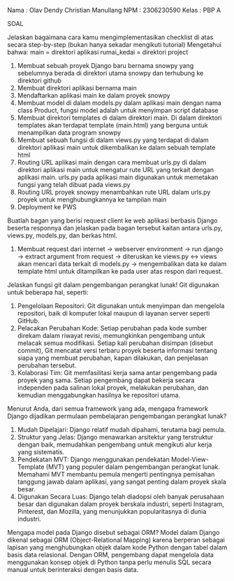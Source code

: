 Nama : Olav Dendy Christian Manullang
NPM : 2306230590
Kelas : PBP A

SOAL

Jelaskan bagaimana cara kamu mengimplementasikan checklist di atas secara step-by-step (bukan hanya sekadar mengikuti tutorial)
Mengetahui bahwa: 
main = direktori aplikasi
rumai_kedai = direktori project

1. Membuat sebuah proyek Django baru bernama snowpy yang sebelumnya berada di direktori utama snowpy dan terhubung ke direktori github
2. Membuat direktori aplikasi bernama main
3. Mendaftarkan aplikasi main ke dalam proyek snowpy
4. Membuat model di dalam models.py dalam aplikasi main dengan nama class Product, fungsi model adalah untuk menyimpan script database
5. Membuat direktori templates di dalam direktori main. Di dalam direktori templates akan terdapat template (main.html) yang berguna untuk menampilkan data program snowpy
6. Membuat sebuah fungsi di dalam views.py yang terdapat di dalam direktori aplikasi main untuk dikembalikan ke dalam sebuah template html
7. Routing URL aplikasi main dengan cara membuat urls.py di dalam direktori aplikasi main untuk mengatur rute URL yang terkait dengan aplikasi main. urls.py pada aplikasi main digunakan untuk memetakan fungsi yang telah dibuat pada views.py
8. Routing URL proyek snowpy menambahkan rute URL dalam urls.py proyek untuk menghubungkannya ke tampilan main
9. Deployment ke PWS

Buatlah bagan yang berisi request client ke web aplikasi berbasis Django beserta responnya dan jelaskan pada bagan tersebut kaitan antara urls.py, views.py, models.py, dan berkas html.
1. Membuat request dari internet -> webserver environment -> run django -> extract argument from request -> diteruskan ke views.py <-> views akan mencari data terkait di models.py -> mengembalikan data ke dalam template html untuk ditampilkan ke pada user atas respon dari request.

Jelaskan fungsi git dalam pengembangan perangkat lunak!
Git digunakan untuk beberapa hal, seperti:
1. Pengelolaan Repositori: Git digunakan untuk menyimpan dan mengelola repositori, baik di komputer lokal maupun di layanan server seperti GitHub.
2. Pelacakan Perubahan Kode: Setiap perubahan pada kode sumber direkam dalam riwayat revisi, memungkinkan pengembang untuk melacak semua modifikasi. Setiap kali perubahan disimpan (disebut commit), Git mencatat versi terbaru proyek beserta informasi tentang siapa yang membuat perubahan, kapan dilakukan, dan penjelasan perubahan tersebut.
3. Kolaborasi Tim: Git memfasilitasi kerja sama antar pengembang pada proyek yang sama. Setiap pengembang dapat bekerja secara independen pada salinan lokal proyek, melakukan perubahan, dan kemudian menggabungkan hasilnya ke repositori utama.

Menurut Anda, dari semua framework yang ada, mengapa framework Django dijadikan permulaan pembelajaran pengembangan perangkat lunak?
1. Mudah Dipelajari: Django relatif mudah dipahami, terutama bagi pemula.
2. Struktur yang Jelas: Django menawarkan arsitektur yang terstruktur dengan baik, memudahkan pengembang untuk mengikuti alur kerja yang sistematis.
3. Pendekatan MVT: Django menggunakan pendekatan Model-View-Template (MVT) yang populer dalam pengembangan perangkat lunak. Memahami MVT membantu pemula mengerti pentingnya pemisahan tanggung jawab dalam aplikasi, yang sangat penting dalam proyek skala besar.
4. Digunakan Secara Luas: Django telah diadopsi oleh banyak perusahaan besar dan digunakan dalam proyek berskala industri, seperti Instagram, Pinterest, dan Mozilla, yang menunjukkan popularitasnya di dunia industri.

Mengapa model pada Django disebut sebagai ORM?
Model dalam Django dikenal sebagai ORM (Object-Relational Mapping) karena berperan sebagai lapisan yang menghubungkan objek dalam kode Python dengan tabel dalam basis data relasional. Dengan ORM, pengembang dapat mengelola data menggunakan konsep objek di Python tanpa perlu menulis SQL secara manual untuk berinteraksi dengan basis data.